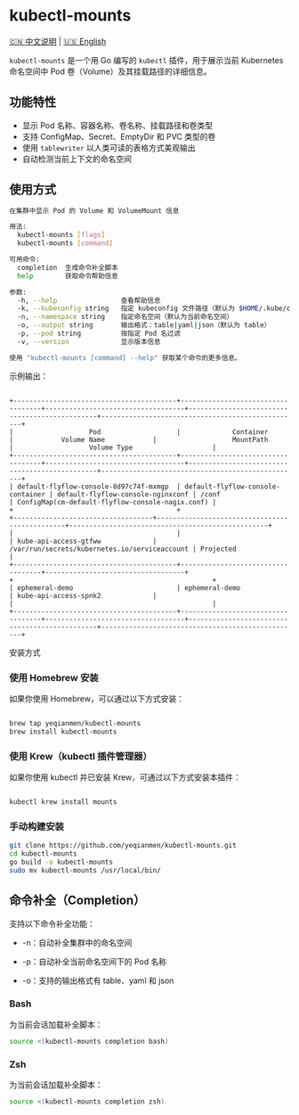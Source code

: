 # kubectl-mounts

[🇨🇳 中文说明](./README.zh.md) | [🇺🇸 English](./README.md)

`kubectl-mounts` 是一个用 Go 编写的 `kubectl` 插件，用于展示当前 Kubernetes 命名空间中 Pod 卷（Volume）及其挂载路径的详细信息。

## 功能特性

- 显示 Pod 名称、容器名称、卷名称、挂载路径和卷类型
- 支持 ConfigMap、Secret、EmptyDir 和 PVC 类型的卷
- 使用 `tablewriter` 以人类可读的表格方式美观输出
- 自动检测当前上下文的命名空间

## 使用方式

```bash
在集群中显示 Pod 的 Volume 和 VolumeMount 信息

用法:
  kubectl-mounts [flags]
  kubectl-mounts [command]

可用命令:
  completion  生成命令补全脚本
  help        获取命令帮助信息

参数:
  -h, --help                查看帮助信息
  -k, --kubeconfig string   指定 kubeconfig 文件路径（默认为 $HOME/.kube/config）
  -n, --namespace string    指定命名空间（默认为当前命名空间）
  -o, --output string       输出格式：table|yaml|json（默认为 table）
  -p, --pod string          按指定 Pod 名过滤
  -v, --version             显示版本信息

使用 "kubectl-mounts [command] --help" 获取某个命令的更多信息。
```
示例输出：

```pgsql

+-----------------------------------------+-----------------------------------+-----------------------------------+-----------------------------------------------+--------------------------------------------------+
|                   Pod                   |             Container             |            Volume Name            |                   MountPath                   |                   Volume Type                    |
+-----------------------------------------+-----------------------------------+-----------------------------------+-----------------------------------------------+--------------------------------------------------+
| default-flyflow-console-8d97c74f-mxmgp  | default-flyflow-console-container | default-flyflow-console-nginxconf | /conf                                         | ConfigMap(cm-default-flyflow-console-nagix.conf) |
+                                         +                                   +-----------------------------------+-----------------------------------------------+--------------------------------------------------+
|                                         |                                   | kube-api-access-gtfww             | /var/run/secrets/kubernetes.io/serviceaccount | Projected                                        |
+-----------------------------------------+-----------------------------------+-----------------------------------+                                               +                                                  +
| ephemeral-demo                          | ephemeral-demo                    | kube-api-access-spnk2             |                                               |                                                  |
+-----------------------------------------+-----------------------------------+-----------------------------------+-----------------------------------------------+--------------------------------------------------+
```
安装方式
### 使用 Homebrew 安装
如果你使用 Homebrew，可以通过以下方式安装：

```bash

brew tap yeqianmen/kubectl-mounts
brew install kubectl-mounts
```
### 使用 Krew（kubectl 插件管理器）
如果你使用 kubectl 并已安装 Krew，可通过以下方式安装本插件：

```bash

kubectl krew install mounts
```
### 手动构建安装
```bash
git clone https://github.com/yeqianmen/kubectl-mounts.git
cd kubectl-mounts
go build -o kubectl-mounts
sudo mv kubectl-mounts /usr/local/bin/
```
## 命令补全（Completion）
支持以下命令补全功能：

- -n：自动补全集群中的命名空间

- -p：自动补全当前命名空间下的 Pod 名称

- -o：支持的输出格式有 table、yaml 和 json

### Bash

为当前会话加载补全脚本：

```bash
source <(kubectl-mounts completion bash)
```
### Zsh

为当前会话加载补全脚本：

```bash
source <(kubectl-mounts completion zsh)
```
